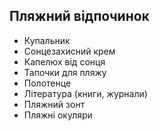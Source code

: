 ## Пляжний відпочинок

- Купальник
- Сонцезахисний крем
- Капелюх від сонця
- Тапочки для пляжу
- Полотенце
- Література (книги, журнали)
- Пляжний зонт
- Пляжні окуляри
